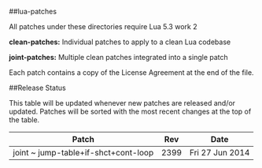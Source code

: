 ##lua-patches

All patches under these directories require Lua 5.3 work 2

**clean-patches:** Individual patches to apply to a clean Lua codebase

**joint-patches:** Multiple clean patches integrated into a single patch

Each patch contains a copy of the License Agreement at the end of the file.


##Release Status

This table will be updated whenever new patches are released and/or updated.
Patches will be sorted with the most recent changes at the top of the table.

|Patch                                    | Rev   | Date              |
|-----------------------------------------|-------|-------------------|
| joint ~ jump-table+if-shct+cont-loop    | 2399  | Fri 27 Jun 2014   |
